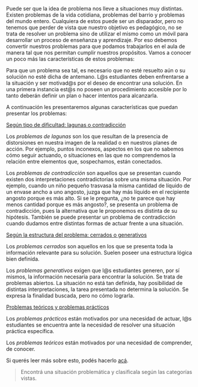 Puede ser que la idea de problema nos lleve a situaciones muy distintas. Existen problemas de la vida cotidiana, problemas del barrio y problemas del mundo entero. Cualquiera de estos puede ser un disparador, pero no tenemos que perder de vista que nuestro objetivo es pedagógico, no se trata de resolver un problema sino de utilizar el mismo como un móvil para desarrollar un proceso de enseñanza y aprendizaje.
Por eso debemos convertir nuestros problemas para que podamos trabajarlos en el aula de manera tal que nos permitan cumplir nuestros propósitos. Vamos a conocer un poco más las características de estos problemas:

Para que un problema sea tal, es necesario que no esté resuelto aún o su solución no esté dicha de antemano. L@s estudiantes deben enfrentarse a la situación y ser motivad@s por el deseo de encontrar una solución. En una primera instancia est@s no poseen un procedimiento accesible por lo tanto deberán definir un plan o hacer intentos para alcanzarla.

A continuación les presentaremos algunas características que puedan presentar los problemas:

<div class="panel-group" id="accordion">
  <div class="panel panel-default" style="width: 100%;">
    <div class="panel-heading">
      <a data-toggle="collapse" data-parent="#accordion" href="#collapseOne">
        Según tipo de dificultad: lagunas o contradicción
      </a>
    </div>
    <div id="collapseOne" class="panel-collapse collapse">
      <div class="panel-body">
        <p>Los <em>problemas de lagunas</em> son los que resultan de la presencia de distorsiones en nuestra imagen de la realidad o en nuestros planes de acción. Por ejemplo, puntos inconexos, aspectos en los que no sabemos cómo seguir actuando, o situaciones en las que no comprendemos la relación entre  elementos que, sospechamos, están conectados.</p>
        <p>Los <em>problemas de contradicción</em> son aquellos que se presentan cuando existen dos interpretaciones contradictorias sobre una misma situación. Por ejemplo, cuando un niño pequeño trasvasa la misma cantidad de líquido de un envase ancho a uno angosto, juzga que hay más líquido en el recipiente angosto porque es más alto. Si se le pregunta, ¿no te parece que hay menos cantidad porque es más angosto?, se presenta un problema de contradicción, pues la alternativa que le proponemos es distinta de su hipótesis. También se puede presentar un problema de contradicción cuando dudamos  entre distintas formas de actuar frente a una situación.</p>
      </div>
    </div>
  </div>
    
  <div class="panel panel-default" style="width: 100%;">
    <div class="panel-heading">
      <a data-toggle="collapse" data-parent="#accordion" href="#collapseTwo">
        Según la estructura del problema: cerrados o generativos
      </a>
    </div>
    <div id="collapseTwo" class="panel-collapse collapse">
      <div class="panel-body">
        <p>Los <em>problemas cerrados</em> son aquellos en los que  se  presenta toda la información relevante para su solución. Suelen poseer una estructura lógica bien definida.</p>
        <p>Los <em>problemas generativos</em> exigen que l@s estudiantes generen, por sí mismos, la  información necesaria para encontrar la solución.
        Se trata de problemas abiertos. La situación no está tan definida, hay posibilidad de distintas interpretaciones, la tarea presentada no determina la solución. Se expresa la finalidad buscada, pero no  cómo lograrla.</p>
      </div>
    </div>
  </div>
  
  <div class="panel panel-default" style="width: 100%;">
    <div class="panel-heading">
      <a data-toggle="collapse" data-parent="#accordion" href="#collapseThree">
        Problemas teóricos y problemas prácticos
      </a>
    </div>
    <div id="collapseThree" class="panel-collapse collapse">
      <div class="panel-body">
        <p>Los <em>problemas prácticos</em> están motivados por una necesidad de actuar, l@s estudiantes se encuentra ante la necesidad de resolver una situación práctica específica.</p>
        <p>Los <em>problemas teóricos</em> están motivados por una necesidad de comprender, de conocer.</p>
      </div>
    </div>
  </div>
</div>

Si querés leer más sobre esto, podés hacerlo [acá](https://drive.google.com/open?id=1gx4fgH9ZGg5mUq5pKgfV9lNfQEUuXSaL).

> Encontrá una situación problemática y clasificala según las categorías vistas.

